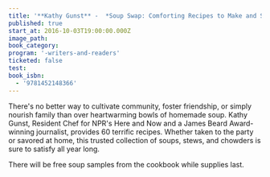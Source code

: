 ```yaml
---
title: '**Kathy Gunst** -  *Soup Swap: Comforting Recipes to Make and Share*'
published: true
start_at: 2016-10-03T19:00:00.000Z
image_path:
book_category:
program: '-writers-and-readers'
ticketed: false
test:
book_isbn:
  - '9781452148366'
---
```



There's no better way to cultivate community, foster friendship, or simply nourish family than over heartwarming bowls of homemade soup. Kathy Gunst, Resident Chef for NPR's Here and Now and a James Beard Award-winning journalist, provides 60 terrific recipes. Whether taken to the party or savored at home, this trusted collection of soups, stews, and chowders is sure to satisfy all year long.

There will be free soup samples from the cookbook while supplies last.